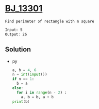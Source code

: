 # [BJ_13301](https://acmicpc.net/problem/13301)

```en
Find perimeter of rectangle with n square
```

```txt
Input: 5
Output: 26
```

## Solution

* py

  ```py
  a, b = 4, 6
  n = int(input())
  if n == 1:
    b = a
  else:
    for i in range(n - 2) :
      a, b = b, a + b
  print(b)
  ```
